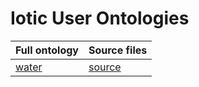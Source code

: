 # Iotic User Ontologies

| Full ontology | Source files |
| --- | --- |
| [water](water) | [source](ontology/user/water) |
